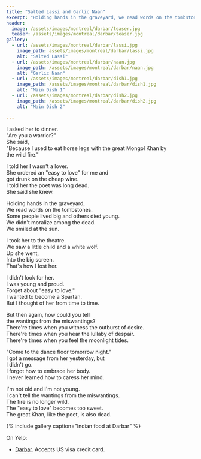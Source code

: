 ```yaml
---
title: "Salted Lassi and Garlic Naan"
excerpt: "Holding hands in the graveyard, we read words on the tombstones. Some people lived big and others died young..."
header:
  image: /assets/images/montreal/darbar/teaser.jpg
  teaser: /assets/images/montreal/darbar/teaser.jpg
gallery:
  - url: /assets/images/montreal/darbar/lassi.jpg
    image_path: assets/images/montreal/darbar/lassi.jpg
    alt: "Salted Lassi"
  - url: /assets/images/montreal/darbar/naan.jpg
    image_path: /assets/images/montreal/darbar/naan.jpg
    alt: "Garlic Naan"
  - url: /assets/images/montreal/darbar/dish1.jpg
    image_path: /assets/images/montreal/darbar/dish1.jpg
    alt: "Main Dish 1"
  - url: /assets/images/montreal/darbar/dish2.jpg
    image_path: /assets/images/montreal/darbar/dish2.jpg
    alt: "Main Dish 2"
  
---
```

  
I asked her to dinner.  
"Are you a warrior?"   
She said,  
"Because I used to eat horse legs with the great Mongol Khan by  
the wild fire."  

I told her I wasn't a lover.  
She ordered an "easy to love" for me and  
got drunk on the cheap wine.  
I told her the poet was long dead.  
She said she knew.

Holding hands in the graveyard,  
We read words on the tombstones.  
Some people lived big and others died young.  
We didn't moralize among the dead.  
We smiled at the sun.

I took her to the theatre.  
We saw a little child and a white wolf.  
Up she went,  
Into the big screen.  
That's how I lost her.

I didn't look for her.   
I was young and proud.  
Forget about "easy to love."  
I wanted to become a Spartan.  
But I thought of her from time to time.  

But then again, how could you tell  
the wantings from the miswantings?  
There're times when you witness the outburst of desire.  
There're times when you hear the lullaby of despair.  
There're times when you feel the moonlight tides. 

"Come to the dance floor tomorrow night."  
I got a message from her yesterday, but  
I didn't go.  
I forgot how to embrace her body.  
I never learned how to caress her mind. 

I'm not old and I'm not young.  
I can't tell the wantings from the miswantings.  
The fire is no longer wild.  
The "easy to love" becomes too sweet.  
The great Khan, like the poet, is also dead.


{% include gallery caption="Indian food at Darbar" %}

On Yelp:

* [Darbar](https://www.yelp.com/biz/darbar-montréal). Accepts US visa credit card.

